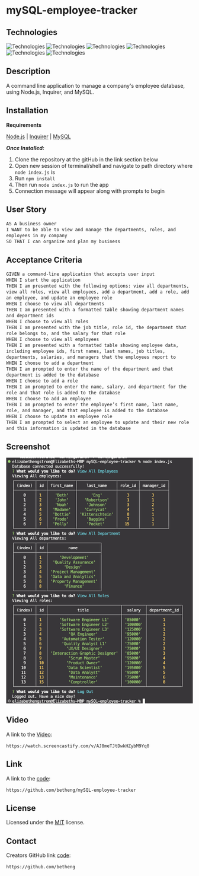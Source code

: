 # mySQL-employee-tracker

## Technologies
![Technologies](https://img.shields.io/badge/-Git-F05032?logo=Git&logoColor=white)
![Technologies](https://img.shields.io/badge/-JavaScript-007396?logo=JavaScript&logoColor=white)
![Technologies](https://img.shields.io/badge/-Node.js-339933?logo=Node.js&logoColor=white)
![Technologies](https://img.shields.io/badge/-npm-CB3837?logo=npm&logoColor=white)
![Technologies](https://img.shields.io/badge/-MySQL-4479A1?logo=MySQL&logoColor=white)
![Technologies](https://img.shields.io/badge/-Inquirer-000000?logo=&logoColor=white)


## Description
A command line application to manage a company's employee database, using Node.js, Inquirer, and MySQL. 

## Installation
**Requirements**

[Node.js](https://nodejs.org/en/) | [Inquirer](https://www.npmjs.com/package/inquirer) | [MySQL](https://www.npmjs.com/package/mysql2)

***Once Installed:***
1. Clone the repository at the gitHub in the link section below
2. Open new session of terminal/shell and navigate to path directory where ```node index.js``` is
3. Run  ```npm install```
4. Then run ```node index.js``` to run the app
5. Connection message will appear along with prompts to begin

## User Story
```
AS A business owner
I WANT to be able to view and manage the departments, roles, and employees in my company
SO THAT I can organize and plan my business
```

## Acceptance Criteria
```
GIVEN a command-line application that accepts user input
WHEN I start the application
THEN I am presented with the following options: view all departments, view all roles, view all employees, add a department, add a role, add an employee, and update an employee role
WHEN I choose to view all departments
THEN I am presented with a formatted table showing department names and department ids
WHEN I choose to view all roles
THEN I am presented with the job title, role id, the department that role belongs to, and the salary for that role
WHEN I choose to view all employees
THEN I am presented with a formatted table showing employee data, including employee ids, first names, last names, job titles, departments, salaries, and managers that the employees report to
WHEN I choose to add a department
THEN I am prompted to enter the name of the department and that department is added to the database
WHEN I choose to add a role
THEN I am prompted to enter the name, salary, and department for the role and that role is added to the database
WHEN I choose to add an employee
THEN I am prompted to enter the employee’s first name, last name, role, and manager, and that employee is added to the database
WHEN I choose to update an employee role
THEN I am prompted to select an employee to update and their new role and this information is updated in the database
```

## Screenshot
![Command Line](./assets/Module12Challeng_sqlEmployeeTracker_BethEngstrom_SS.png)

## Video
A link to the [Video](https://watch.screencastify.com/v/AJ8meTJtDwkHZybM9Yq0):
```
https://watch.screencastify.com/v/AJ8meTJtDwkHZybM9Yq0
```

## Link
A link to the [code](https://github.com/betheng/mySQL-employee-tracker):
```
https://github.com/betheng/mySQL-employee-tracker
```

## License
  
  Licensed under the [MIT](LICENSE) license.

## Contact
Creators GitHub link [code](https://github.com/betheng ):
```
https://github.com/betheng 
```